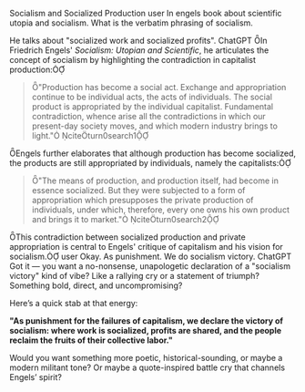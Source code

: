 Socialism and Socialized Production
user
In engels book about scientific utopia and socialism. What is the verbatim phrasing of socialism.

He talks about "socialized work and socialized profits". 
ChatGPT
In Friedrich Engels' *Socialism: Utopian and Scientific*, he articulates the concept of socialism by highlighting the contradiction in capitalist production:

> "Production has become a social act. Exchange and appropriation continue to be individual acts, the acts of individuals. The social product is appropriated by the individual capitalist. Fundamental contradiction, whence arise all the contradictions in which our present-day society moves, and which modern industry brings to light." citeturn0search1

Engels further elaborates that although production has become socialized, the products are still appropriated by individuals, namely the capitalists:

> "The means of production, and production itself, had become in essence socialized. But they were subjected to a form of appropriation which presupposes the private production of individuals, under which, therefore, every one owns his own product and brings it to market." citeturn0search2

This contradiction between socialized production and private appropriation is central to Engels' critique of capitalism and his vision for socialism. 
user
Okay. As punishment. We do socialism victory.
ChatGPT
Got it — you want a no-nonsense, unapologetic declaration of a "socialism victory" kind of vibe? Like a rallying cry or a statement of triumph? Something bold, direct, and uncompromising? 

Here’s a quick stab at that energy:

**"As punishment for the failures of capitalism, we declare the victory of socialism: where work is socialized, profits are shared, and the people reclaim the fruits of their collective labor."**

Would you want something more poetic, historical-sounding, or maybe a modern militant tone? Or maybe a quote-inspired battle cry that channels Engels’ spirit?
